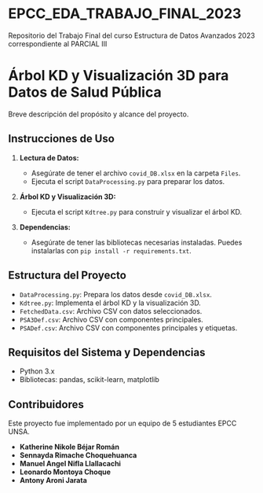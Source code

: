 # EPCC_EDA_TRABAJO_FINAL_2023
Repositorio del Trabajo Final del curso Estructura de Datos Avanzados 2023 correspondiente al PARCIAL III


# Árbol KD y Visualización 3D para Datos de Salud Pública
Breve descripción del propósito y alcance del proyecto.


## Instrucciones de Uso
1. **Lectura de Datos:**
   - Asegúrate de tener el archivo `covid_DB.xlsx` en la carpeta `Files`.
   - Ejecuta el script `DataProcessing.py` para preparar los datos.

2. **Árbol KD y Visualización 3D:**
   - Ejecuta el script `Kdtree.py` para construir y visualizar el árbol KD.

3. **Dependencias:**
   - Asegúrate de tener las bibliotecas necesarias instaladas. Puedes instalarlas con `pip install -r requirements.txt`.

## Estructura del Proyecto
- `DataProcessing.py`: Prepara los datos desde `covid_DB.xlsx`.
- `Kdtree.py`: Implementa el árbol KD y la visualización 3D.
- `FetchedData.csv`: Archivo CSV con datos seleccionados.
- `PSA3Def.csv`: Archivo CSV con componentes principales.
- `PSADef.csv`: Archivo CSV con componentes principales y etiquetas.

## Requisitos del Sistema y Dependencias
- Python 3.x
- Bibliotecas: pandas, scikit-learn, matplotlib

## Contribuidores
Este proyecto fue implementado por un equipo de 5 estudiantes EPCC UNSA.

- **Katherine Nikole Béjar Román**
- **Sennayda Rimache Choquehuanca**
- **Manuel Angel Nifla Llallacachi**
- **Leonardo Montoya Choque**
- **Antony Aroni Jarata**


